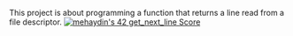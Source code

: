 This project is about programming a function that returns a line
read from a file descriptor.
[![mehaydin's 42 get_next_line Score](https://badge42.vercel.app/api/v2/cl9goquqf00540fmp6v4syivq/project/2886235)](https://github.com/JaeSeoKim/badge42)
